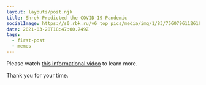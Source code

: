 ```yaml
---
layout: layouts/post.njk
title: Shrek Predicted the COVID-19 Pandemic
socialImage: https://s0.rbk.ru/v6_top_pics/media/img/1/83/756079611261831.jpg
date: 2021-03-28T18:47:00.749Z
tags:
  - first-post
  - memes
---
```

Please watch [this informational video](https://youtu.be/dQw4w9WgXcQ) to learn more.

Thank you for your time.